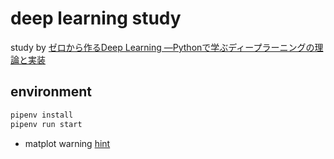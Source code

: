 # deep learning study

study by [ゼロから作るDeep Learning ―Pythonで学ぶディープラーニングの理論と実装](https://amzn.to/2ZCUOr1)

## environment

```zsh
pipenv install
pipenv run start
```
- matplot warning [hint](https://qiita.com/saki-engineering/items/92b7ec12ed07338929a3)
